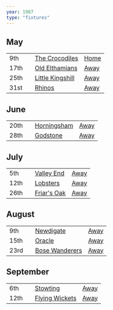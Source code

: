 ```yaml
---
year: 1987
type: "fixtures"
---
```


## May

|  |  |  |  |
|:---|:---|:---|:---|
| 9th |  | [The Crocodiles](/1987/the-crocodiles) | [Home](https://goo.gl/maps/fdXVhyS9CDX9VU1K9) |
| 17th |  | [Old Elthamians](/1987/old-elthamians) | [Away](https://goo.gl/maps/FQbBNZQTFggEmhfv9) |
| 25th |  | [Little Kingshill](/1987/little-kingshill) | [Away](https://goo.gl/maps/JPwm5tfBfK6cjv9m6) |
| 31st |  | [Rhinos](/1987/rhinos) | [Away](https://goo.gl/maps/EdsveaasTQnFn59PA) |

## June

|  |  |  |  |
|:---|:---|:---|:---|
| 20th |  | [Horningsham](/1987/horningsham) | [Away](https://goo.gl/maps/SNpXcsajYDXfjmff7) |
| 28th |  | [Godstone](/1987/godstone) | [Away](https://goo.gl/maps/jB6cequHF9ZdiY2m7) |

## July

|  |  |  |  |
|:---|:---|:---|:---|
| 5th |  | [Valley End](/1987/valley-end) | [Away](https://goo.gl/maps/nmiXsK8NVvZtpB1GA) |
| 12th |  | [Lobsters](/1987/lobsters) | [Away](https://goo.gl/maps/FDQEWGwmyb21QdUP7) |
| 26th |  | [Friar's Oak](/1987/friars-oak) | [Away]() |

## August

|  |  |  |  |
|:---|:---|:---|:---|
| 9th |  | [Newdigate](/1987/newdigate) | [Away](https://goo.gl/maps/kQnkUfc3MdtqLyvd8) |
| 15th |  | [Oracle](/1987/oracle) | [Away]() |
| 23rd |  | [Bose Wanderers](/1987/bose-wanderers) | [Away]() |

## September

|  |  |  |  |
|:---|:---|:---|:---|
| 6th |  | [Stowting](/1987/stowting) | [Away](https://goo.gl/maps/3Br4woRQXRqh9Uje8) |
| 12th |  | [Flying Wickets](/1987/flying-wickets) | [Away]() |